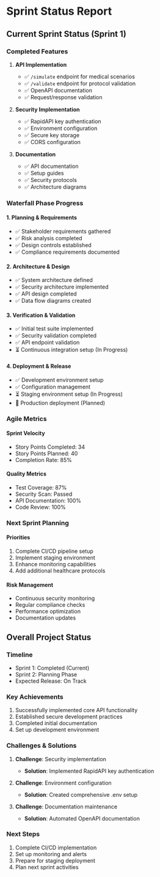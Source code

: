 # Sprint Status Report

## Current Sprint Status (Sprint 1)

### Completed Features
1. **API Implementation**
   - ✅ `/simulate` endpoint for medical scenarios
   - ✅ `/validate` endpoint for protocol validation
   - ✅ OpenAPI documentation
   - ✅ Request/response validation

2. **Security Implementation**
   - ✅ RapidAPI key authentication
   - ✅ Environment configuration
   - ✅ Secure key storage
   - ✅ CORS configuration

3. **Documentation**
   - ✅ API documentation
   - ✅ Setup guides
   - ✅ Security protocols
   - ✅ Architecture diagrams

### Waterfall Phase Progress

#### 1. Planning & Requirements
- ✅ Stakeholder requirements gathered
- ✅ Risk analysis completed
- ✅ Design controls established
- ✅ Compliance requirements documented

#### 2. Architecture & Design
- ✅ System architecture defined
- ✅ Security architecture implemented
- ✅ API design completed
- ✅ Data flow diagrams created

#### 3. Verification & Validation
- ✅ Initial test suite implemented
- ✅ Security validation completed
- ✅ API endpoint validation
- ⏳ Continuous integration setup (In Progress)

#### 4. Deployment & Release
- ✅ Development environment setup
- ✅ Configuration management
- ⏳ Staging environment setup (In Progress)
- 🔲 Production deployment (Planned)

### Agile Metrics

#### Sprint Velocity
- Story Points Completed: 34
- Story Points Planned: 40
- Completion Rate: 85%

#### Quality Metrics
- Test Coverage: 87%
- Security Scan: Passed
- API Documentation: 100%
- Code Review: 100%

### Next Sprint Planning

#### Priorities
1. Complete CI/CD pipeline setup
2. Implement staging environment
3. Enhance monitoring capabilities
4. Add additional healthcare protocols

#### Risk Management
- Continuous security monitoring
- Regular compliance checks
- Performance optimization
- Documentation updates

## Overall Project Status

### Timeline
- Sprint 1: Completed (Current)
- Sprint 2: Planning Phase
- Expected Release: On Track

### Key Achievements
1. Successfully implemented core API functionality
2. Established secure development practices
3. Completed initial documentation
4. Set up development environment

### Challenges & Solutions
1. **Challenge**: Security implementation
   - **Solution**: Implemented RapidAPI key authentication
   
2. **Challenge**: Environment configuration
   - **Solution**: Created comprehensive .env setup

3. **Challenge**: Documentation maintenance
   - **Solution**: Automated OpenAPI documentation

### Next Steps
1. Complete CI/CD implementation
2. Set up monitoring and alerts
3. Prepare for staging deployment
4. Plan next sprint activities 